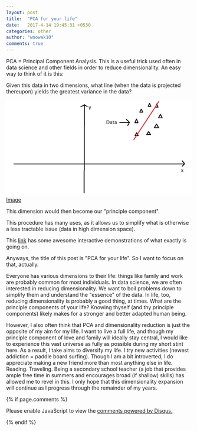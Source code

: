 ```yaml
---
layout: post
title:  "PCA for your life"
date:   2017-4-14 19:45:31 +0530
categories: other
author: "wnowak10"
comments: true
---
```


PCA = Principal Component Analysis. This is a useful trick used often in data science and other fields in order to reduce dimensionality. An easy way to think of it is this: 

Given this data in two dimensions, what line (when the data is projected thereupon) yields the greatest variance in the data?

![](/images/pca.jpg?raw=true) 
[Image](https://georgemdallas.wordpress.com/2013/10/30/principal-component-analysis-4-dummies-eigenvectors-eigenvalues-and-dimension-reduction/)

This dimension would then become our "principle component".

This procedure has many uses, as it allows us to simplify what is otherwise a less tractable issue (data in high dimension space).

This [link](http://setosa.io/ev/principal-component-analysis/) has some awesome interactive demonstrations of what exactly is going on. 

Anyways, the title of this post is "PCA for your life". So I want to focus on that, actually.

Everyone has various dimensions to their life: things like family and work are probably common for most individuals. In data science, we are often interested in reducing dimensionality. We want to boil problems down to simplify them and understand the "essence" of the data. In life, too, reducing dimensionality is probably a good thing, at times. What are the principle components of your life? Knowing thyself (and thy principle components) likely makes for a stronger and better adapted human being.  

However, I also often think that PCA and dimensionality reduction is just the opposite of my aim for my life. I want to live a full life, and though my principle component of love and family will ideally stay central, I would like to experience this vast universe as fully as possible during my short stint here. As a result, I take aims to diversify my life. I try new activities (newest addiction = paddle board surfing). Though I am a bit introverted, I do appreciate making a new friend more than most anything else in life. Reading. Traveling. Being a secondary school teacher (a job that provides ample free time in summers and encourages broad (if shallow) skills) has allowed me to revel in this. I only hope that this dimensionality expansion will continue as I progress through the remainder of my years. 


{% if page.comments %}

<div id="disqus_thread"></div>
<script>

/**
*  RECOMMENDED CONFIGURATION VARIABLES: EDIT AND UNCOMMENT THE SECTION BELOW TO INSERT DYNAMIC VALUES FROM YOUR PLATFORM OR CMS.
*  LEARN WHY DEFINING THESE VARIABLES IS IMPORTANT: https://disqus.com/admin/universalcode/#configuration-variables*/
/*
var disqus_config = function () {
this.page.url = PAGE_URL;  // Replace PAGE_URL with your page's canonical URL variable
this.page.identifier = PAGE_IDENTIFIER; // Replace PAGE_IDENTIFIER with your page's unique identifier variable
};
*/
(function() { // DON'T EDIT BELOW THIS LINE
var d = document, s = d.createElement('script');
s.src = '//wnowak10-github-io.disqus.com/embed.js';
s.setAttribute('data-timestamp', +new Date());
(d.head || d.body).appendChild(s);
})();
</script>
<noscript>Please enable JavaScript to view the <a href="https://disqus.com/?ref_noscript">comments powered by Disqus.</a></noscript>

{% endif %}